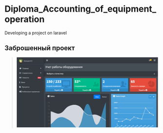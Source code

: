 # Diploma_Accounting_of_equipment_operation
Developing a project on laravel

## Заброшенный проект 

> ![img.png](img.png)
